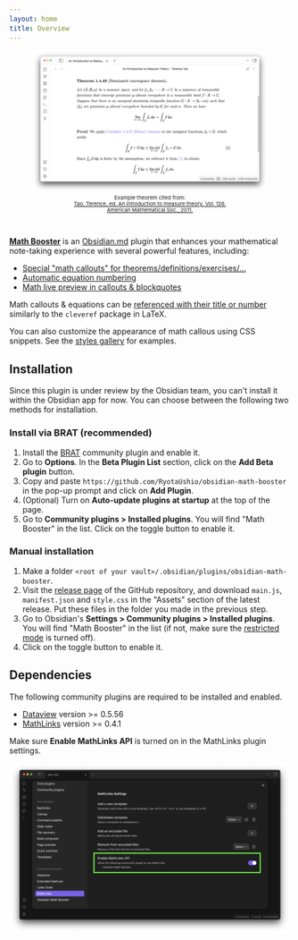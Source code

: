 ```yaml
---
layout: home
title: Overview
---
```


<figure style="padding-bottom:2em;">
<img src="fig/screenshot.png" alt="Screenshot">
<figcaption style="text-align:center; font-size: 67%; padding-top: 0; padding-left: 6em; padding-right: 6em;">Example theorem cited from:<br><a href="https://terrytao.files.wordpress.com/2012/12/gsm-126-tao5-measure-book.pdf">Tao, Terence, ed. An introduction to measure theory. Vol. 126. American Mathematical Soc., 2011.</a>
</figcaption>
</figure>

**[Math Booster](https://github.com/RyotaUshio/obsidian-math-booster)** is an [Obsidian.md](https://obsidian.md/) plugin that enhances your mathematical note-taking experience with several powerful features, including:

- [Special "math callouts" for theorems/definitions/exercises/...](math-callouts)
- [Automatic equation numbering](equation-number)
- [Math live preview in callouts & blockquotes](math-preview)

Math callouts & equations can be [referenced with their title or number](cleveref) similarly to the `cleveref` package in LaTeX.

You can also customize the appearance of math callous using CSS snippets. See the [styles gallery](style-your-theorems#styles-gallery) for examples.

## Installation

Since this plugin is under review by the Obsidian team, you can't install it within the Obsidian app for now.
You can choose between the following two methods for installation.

### Install via BRAT (recommended)

1. Install the [BRAT](obsidian://show-plugin?id=obsidian42-brat) community plugin and enable it.
2. Go to **Options**. In the **Beta Plugin List** section, click on the **Add Beta plugin** button.
3. Copy and paste `https://github.com/RyotaUshio/obsidian-math-booster` in the pop-up prompt and click on **Add Plugin**.
5. (Optional) Turn on **Auto-update plugins at startup** at the top of the page.
4. Go to **Community plugins > Installed plugins**. You will find "Math Booster" in the list. Click on the toggle button to enable it.

### Manual installation

1. Make a folder `<root of your vault>/.obsidian/plugins/obsidian-math-booster`.
2. Visit the [release page](https://github.com/RyotaUshio/obsidian-math-booster/releases) of the GitHub repository, and download `main.js`, `manifest.json` and `style.css` in the "Assets" section of the latest release. Put these files in the folder you made in the previous step.
3. Go to Obsidian's **Settings > Community plugins > Installed plugins**. You will find "Math Booster" in the list (if not, make sure the [restricted mode](https://help.obsidian.md/Extending+Obsidian/Plugin+security#Restricted+mode) is turned off). 
4. Click on the toggle button to enable it.

## Dependencies

The following community plugins are required to be installed and enabled.

- [Dataview](obsidian://show-plugin?id=dataview) version >= 0.5.56
- [MathLinks](obsidian://show-plugin?id=mathlinks) version >= 0.4.1

Make sure **Enable MathLinks API** is turned on in the MathLinks plugin settings.

![MathLinks settings](fig/mathlinks.png)
